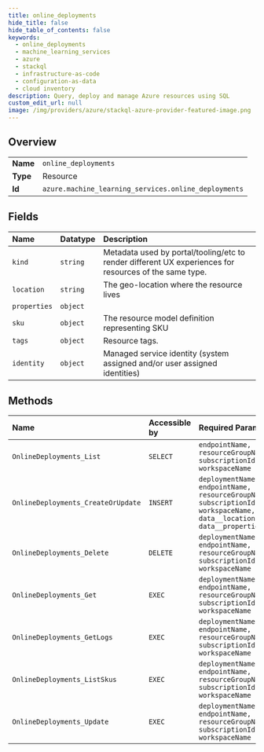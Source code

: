 ```yaml
---
title: online_deployments
hide_title: false
hide_table_of_contents: false
keywords:
  - online_deployments
  - machine_learning_services
  - azure    
  - stackql
  - infrastructure-as-code
  - configuration-as-data
  - cloud inventory
description: Query, deploy and manage Azure resources using SQL
custom_edit_url: null
image: /img/providers/azure/stackql-azure-provider-featured-image.png
---
```

  
    

## Overview
<table><tbody>
<tr><td><b>Name</b></td><td><code>online_deployments</code></td></tr>
<tr><td><b>Type</b></td><td>Resource</td></tr>
<tr><td><b>Id</b></td><td><code>azure.machine_learning_services.online_deployments</code></td></tr>
</tbody></table>

## Fields
| Name | Datatype | Description |
|:-----|:---------|:------------|
| `kind` | `string` | Metadata used by portal/tooling/etc to render different UX experiences for resources of the same type. |
| `location` | `string` | The geo-location where the resource lives |
| `properties` | `object` |  |
| `sku` | `object` | The resource model definition representing SKU |
| `tags` | `object` | Resource tags. |
| `identity` | `object` | Managed service identity (system assigned and/or user assigned identities) |
## Methods
| Name | Accessible by | Required Params |
|:-----|:--------------|:----------------|
| `OnlineDeployments_List` | `SELECT` | `endpointName, resourceGroupName, subscriptionId, workspaceName` |
| `OnlineDeployments_CreateOrUpdate` | `INSERT` | `deploymentName, endpointName, resourceGroupName, subscriptionId, workspaceName, data__location, data__properties` |
| `OnlineDeployments_Delete` | `DELETE` | `deploymentName, endpointName, resourceGroupName, subscriptionId, workspaceName` |
| `OnlineDeployments_Get` | `EXEC` | `deploymentName, endpointName, resourceGroupName, subscriptionId, workspaceName` |
| `OnlineDeployments_GetLogs` | `EXEC` | `deploymentName, endpointName, resourceGroupName, subscriptionId, workspaceName` |
| `OnlineDeployments_ListSkus` | `EXEC` | `deploymentName, endpointName, resourceGroupName, subscriptionId, workspaceName` |
| `OnlineDeployments_Update` | `EXEC` | `deploymentName, endpointName, resourceGroupName, subscriptionId, workspaceName` |
